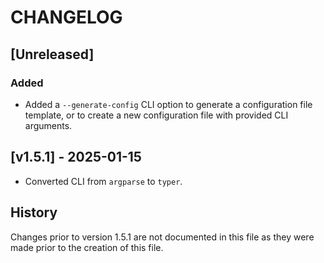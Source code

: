 # CHANGELOG

## [Unreleased]

### Added

- Added a `--generate-config` CLI option to generate a configuration file template, or to create a new configuration file with provided CLI arguments.

## [v1.5.1] - 2025-01-15

- Converted CLI from `argparse` to `typer`.

## History

Changes prior to version 1.5.1 are not documented in this file as they were made prior to the creation of this file.
